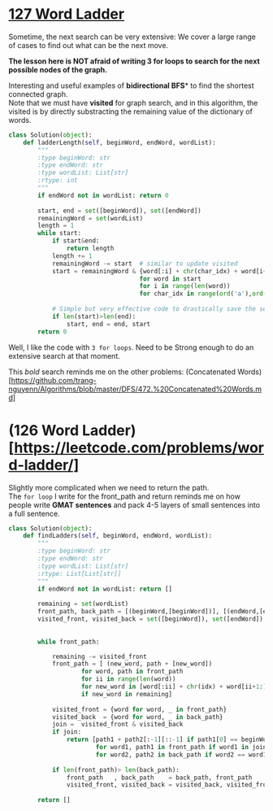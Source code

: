 # [127 Word Ladder](https://leetcode.com/problems/word-ladder/)


Sometime, the next search can be very extensive: We cover a large range of cases to find out what can be the next move.

**The lesson here is NOT afraid of writing 3 for loops to search for the next possible nodes of the graph.**

Interesting and useful examples of **bidirectional BFS*** to find the shortest connected graph.   
Note that we must have **visited** for graph search, and in this algorithm, the visited is by directly substracting the remaining value of the dictionary of words.   

```python
class Solution(object):
    def ladderLength(self, beginWord, endWord, wordList):
        """
        :type beginWord: str
        :type endWord: str
        :type wordList: List[str]
        :rtype: int
        """
        if endWord not in wordList: return 0
        
        start, end = set([beginWord]), set([endWord])
        remainingWord = set(wordList)
        length = 1
        while start:
            if start&end:
                return length
            length += 1
            remainingWord -= start  # similar to update visited
            start = remainingWord & {word[:i] + chr(char_idx) + word[i+1:]
                                    for word in start 
                                    for i in range(len(word)) 
                                    for char_idx in range(ord('a'),ord('z')+1)}
                                    
            # Simple but very effective code to drastically save the searching time with bidirectional BFS
            if len(start)>len(end):
                start, end = end, start
        return 0

```

Well, I like the code with `3 for loops`. Need to be Strong enough to do an extensive search at that moment.

This *bold* search reminds me on the other problems:
(Concatenated Words)[https://github.com/trang-nguyenn/Algorithms/blob/master/DFS/472.%20Concatenated%20Words.md]



# (126 Word Ladder)[https://leetcode.com/problems/word-ladder/]

Slightly more complicated when we need to return the path.   
The `for loop` I write for the front_path and return reminds me on how people write **GMAT sentences** and pack 4-5 layers of small sentences into a full sentence.

```python
class Solution(object):
    def findLadders(self, beginWord, endWord, wordList):
        """
        :type beginWord: str
        :type endWord: str
        :type wordList: List[str]
        :rtype: List[List[str]]
        """
        if endWord not in wordList: return []
        
        remaining = set(wordList)
        front_path, back_path = [(beginWord,[beginWord])], [(endWord,[endWord])]
        visited_front, visited_back = set([beginWord]), set([endWord])
      
        
        while front_path:

            remaining -= visited_front
            front_path = [ (new_word, path + [new_word])
                    for word, path in front_path
                    for ii in range(len(word))
                    for new_word in [word[:ii] + chr(idx) + word[ii+1:] for idx in range(ord('a'), ord('z')+1)]
                    if new_word in remaining]
            
            visited_front = {word for word, _ in front_path}
            visited_back  = {word for word, _ in back_path}
            join =  visited_front & visited_back
            if join:
                return [path1 + path2[:-1][::-1] if path1[0] == beginWord else path2 + path1[:-1][::-1]
                        for word1, path1 in front_path if word1 in join
                        for word2, path2 in back_path if word2 == word1]
            
            if len(front_path)> len(back_path):
                front_path   , back_path    = back_path, front_path
                visited_front, visited_back = visited_back, visited_front
        
        return []
```
